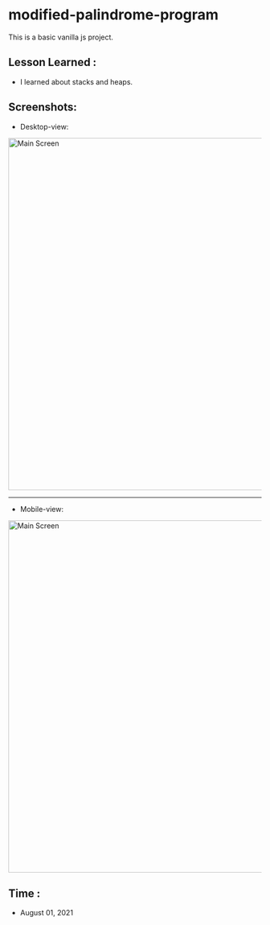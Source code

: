 # modified-palindrome-program

This is a basic vanilla js project.

## Lesson Learned :

- I learned about stacks and heaps.

## Screenshots:

- Desktop-view:
<div>
  <img src="https://github.com/JeloRisk/html-css-js-repository/blob/main/modified-palindrome-program/assets/screenshots/modified-palindrome-program-sc(2).png" alt="Main Screen" height="700dp">
</div>

---

- Mobile-view:
<div>
  <img src="https://github.com/JeloRisk/html-css-js-repository/blob/main/modified-palindrome-program/assets/screenshots/modified-palindrome-program-sc(1).png" alt="Main Screen" height="700dp">
</div>

## Time :

- August 01, 2021
